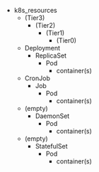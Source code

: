 - k8s_resources
  - (Tier3)
    - (Tier2)
      - (Tier1)
        - (Tier0)
  - Deployment
    - ReplicaSet
      - Pod
        - container(s)
  - CronJob
    - Job
      - Pod
        - container(s)
  - (empty)
    - DaemonSet
      - Pod
        - container(s)
  - (empty)
    - StatefulSet
      - Pod
        - container(s)
